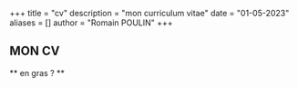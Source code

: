 +++
title = "cv"
description = "mon curriculum vitae"
date = "01-05-2023"
aliases = []
author = "Romain POULIN"
+++

## MON CV

** en gras ? **
